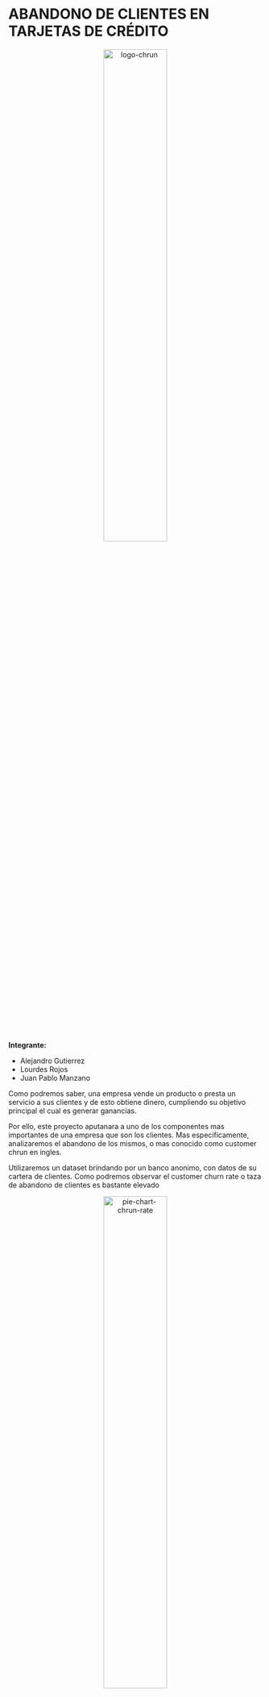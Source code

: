 # ABANDONO DE CLIENTES EN TARJETAS DE CRÉDITO

<div align="center">
 <img alt ="logo-chrun" src="/img/logo.png" width=50% height: auto//>
</div>

**Integrante:**
- Alejandro Gutierrez 
- Lourdes Rojos
- Juan Pablo Manzano

Como podremos saber, una empresa vende un producto o presta un servicio a sus clientes y de esto obtiene dinero, cumpliendo su objetivo principal el cual es generar ganancias.

Por ello, este proyecto aputanara a uno de los componentes mas importantes de una empresa que son los clientes. Mas especificamente, analizaremos el abandono de los mismos, o mas conocido como customer chrun en ingles. 

Utilizaremos un dataset brindando por un banco anonimo, con datos de su cartera de clientes. Como podremos observar el customer churn rate o taza de abandono de clientes es bastante elevado 

<div align="center">
 <img alt ="pie-chart-chrun-rate" src="/img/chrun_rate.png" width=50% height=auto//>
</div>
  
 Esto quiere decir que desde el año anterior a dia de hoy el banco perdio un 16,07% de sus clientes. 
  
 # 1- OBJETIVOS

**Objetivos principales**

- Descubrir la causa por la cual hay deserción de clientes en las tarjetas de crédito
-Pronosticar cuales son los posibles clientes que abandonaran las tarjetas de crédito

**Objetivos secuendarios**

- Determinar que Modelo se adapta de mejor manera a las necesidades del problema
- Utilizar modelo para predecir grupos de clientes que abandonarian el banco
- Testear modelos generados
  
# 2-Contexto comercial

El Gerente comercial de un banco se encuentra frente a un listado de clientes que utilizan el servicio de tarjetas de crédito y detecta una alta taza de abandono de los mismos. Quieren analizar los datos para descubrir la razón detrás de esto y aprovechar lo mismo para predecir los clientes que probablemente abandonarán para poder tomar medidas sobre esto.
  
# 3-Problema comercial

El banco buscara reducir este abandono de clientes, pero para ello debera actuar sobre el grupo correcto de personas, ya sea a travez de campañas pubilicitarias o ofreciendo algun tipo de beneficio. Por ello es importante determinar de manera efectiva que clientes podrian llegar a dejar de usar los servicios. 

Tomar estas medidas con clientes que no tengan una predisposicion a abandonar el servicio podria incurrir en una reduccion de beneficios o en "molestar" mediante campañas publicitarias a clientes fidelizados. 

# 4-Glosario 

Para entender correctamente que quieren decirnos los datos es necesario saber que quieren decirnos las variables a analizar. Para ello, podemos ingresar al siguiente glosario haciendo click [`AQUI`](glosario.md)

# 5-Análisis Exploratorio de Datos (EDA)

Para comenzar se parte de un analisis exploratorio de los datos, el cual puede encontrarse en este [`notebook`](EDA.ipynb). En el mismo damos un primer vistazo a nuestros datos para intentar detectar patrones o estructuras en la informacion de manera visual. 

De ello podemos plantear diferentes Hipótesis o preguntas que se generen al hacer esta primera observacion.

## Hipótesis y preguntas

### Hipótesis 1

H1 = La media del monto total de transacciones (Total_Trans_Amt) es igual para clientes activos y retirados

H0 = La media del monto total de transacciones (Total_Trans_Amt) es diferente para clientes activos y retirados

<div align="center">
 <img alt ="h1-image" src="/img/h1.png"//>
</div>

*Nota: Como la variable presenta una gran cantidad de Outliers, el valor mas representativo pasa a ser la mediana*

<div align="center">
 Mediana de monto total de transacciones

 |Attrition_Flag    | Mediana    |
 |------------------|------------|
 |Attrited Customer | 2329     |
 |Existing Customer | 4100    |
</div>

> **Insight:** Podemos validar la hipotesis H0 diciendo que *"La mediana del monto total de transacciones es diferente según el target"*. Esto quiere decir que un cliente que abandonara el servicio realiza transacciones por montos menores que un cliente que seguira utilizandolo. 

### Hipótesis 2

H2 = La media de la cantidad total de transacciones (Total_Trans_Ct) es **igual** para clientes activos y retirados

H0 = La media de la cantidad total de transacciones (Total_Trans_Ct) es **diferente** para clientes activos y retirados

> **Insight:** Podemos validar la hipotesis H0 diciendo que *"La mediana de la cantidad total de transacciones es diferente según el target"*. Este analisis demostraria que el cliente que abandona el servicio hará una menor cantidad de transacciones que las que hace un cliente que seguira utilizandolo. 

[Respuesta Detallada](./hip_preg.md#Hipotesis-2)

### Hipótesis 3

H3 = La media de la variacion en cantidad de transacciones Q4 -Q1 (1) es **igual** para clientes activos y retirados 

H0 = La media de la variacion en cantidad de transacciones Q4 -Q1 (Total_Ct_Chng_Q4_Q1) es **diferente** para clientes activos y retirados

> **Insight:** Podemos validar la hipotesis H0 diciendo que *"La mediana de variacion en cantidad de transacciones es diferente según el target"*. Esto quiere decir que un cliente que abandona el servicio reduce casi en un 50% las transacciones que hace a final del periodo comparado con las que hace al inicio del periodo. El cliente que sigue utilizando el servicio tambien reduce esta cantida con respecto al inicio el perioo pero solo en un 25%

[Respuesta Detallada](./hip_preg.md#Hipotesis-3)

### Pregunta 1
 ¿Cúal es el género que más abandona la tarjeta de crédito?
 
<div align="center">
 <img alt ="p1-image" src="/img/p1.png"//>
</div>

<div align="center">
 Abandono del servicio segun genero 

 |Genero  |Attrited Customer|	Existing Customer	|% Abandono|
 |--------|------------|--------|--------|
 |F	|   930	|  4428	 |  17.35%  |
 |M	|   697	|  4072 	|  14.61%  |
</div>

> **Insight:** Podemos decir que las cantidades que abandonan segun genero no son tan diferentes. Pero hay un 3% mas de mujeres que abanbdonan el servicio.

### Pregunta 2
 Los que abandonan la tarjeta de crédito, ¿Cúal es su estado civil?
 
> **Insight:** No se puede detectar ningun patrón de abandono en cuanto al estado civil de los clientes. Las variaciones son menores al 1%. El estado civil NO influye en la deserción. 

 [Respuesta Detallada](./hip_preg.md#Pregunta-2)

### Pregunta 3
 ¿Que edades promedio tienen las personas que abandonan las tarjetas de crédito?
 
> **Insight:** Podemos decir que las edad de los clientes que abandonan el servicio no varia con la de los clientes que siguen utilizandolo. 

 [Respuesta Detallada](./hip_preg.md#Pregunta-3)

### Pregunta 4
¿Cuanto tiempo en promedio llevan las tarjetas sin utilizar de las personas que abandonan la tarjeta de crédito?

> **Insight:** Podemos decir que los clientes que abandonan el servicio tienden a estar mas inactivos en la utilizacion del mismo. Si bien la diferencia no es significativa a simple vista podria ser un factor a tener en cuenta que se analizara mas adelante.  

[Respuesta Detallada](./hip_preg.md#Pregunta-4)

### Pregunta 5 
¿Que tipo de tarjeta usan los clientes que abandonan los servicios??

 > **Insight:** Podemos señalar que los clientes con categoria *Platinum* son los que mas abandonan el servicio con un 25%. Esto debera ser analizado mas adelante, pero podria indicar que los clientes con tarjetas de mayor categoria no estan contentos por los beneficios brindados por las mismas. 

[Respuesta Detallada](./hip_preg.md#Pregunta-5)

### Pregunta 6 
¿Que nivel de educacion tienen los clientes que abanonan los servicios?

 > **Insight:** Dentro de los diferentes niveles, podemos detectar que los clientes que poseen un nivel *Doctorate* tienen la mayor deserción, con un 21,06%. 

[Respuesta Detallada](./hip_preg.md#Pregunta-6)

### Pregunta 7
¿Que nivel de ingresos tienen los clientes que abandonan los servicios?

 > **Insight:** Dentro de las diferentes categorias de ingreso, la que mayor deserción la posee el mayor nivel de ingresos *$120K+*. Esto debera analizarse para ver si los beneficios que brinda el servicio para este tipo de clientes no es suficiente.  

[Respuesta Detallada](./hip_preg.md#Pregunta-7)

## Análisis Multivariado

Con los gráficos anterior pudimos obtener algunos Insights que surgieron de hacer un análisis univariado y bivariado. A continuación profundizaremos en esto haciendo observaciones mas complejas de manera multivariada. Para acceder al notebook completo del análisis podemos hacer click [`AQUI`](multi.ipynb)

### Matríz de correlación
Indica la correlación que hay entre todas las variables numericas de los datos que estamos trabajando 


<div align="center">
 <b>Matriz de correlación segun coeficiente de Pearson</b>
 <img alt ="matriz_cor_pearson-image" src="/img/mat_corr_pearson.png" // title="Matriz de correlación segun coeficiente de Pearson">
</div>

<div align="center">

**TOP 5 VARIABLES CON MAYOR CORRELACIÓN**
 
 |Variable 1 | Variable 2 | Coef.Pearson | 
 |------------------|-----------------------|-----------|
 |Credit_Limit         |Avg_Open_To_Buy         | 0.995981
 |Total_Trans_Amt      |Total_Trans_Ct          | 0.807192
 |Customer_Age         |Months_on_book          | 0.788912
 |Total_Revolving_Bal  |Avg_Utilization_Ratio   | 0.624022
 |Avg_Open_To_Buy      |Avg_Utilization_Ratio   | 0.538808
</div>


>Nota: En ella podemos observar las variables de mayor correlacion en colores azul mas oscuro. Podemos detectar muy pocas variables que poseen una correlación. Tambien se hizo el análisis con correlaciones de kendall y spearman para ver si se observaba alguna diferencia. Pero las variables con mayor correlación son las mismas. Para ver las matrices de corrleación con otros coeficientes podemos verlas desde aquí [`Kendall`](img/mat_corr_kendall.png) Y [`Spearman`](img/mat_corr_spearman.png)

Se procede a realizar graficos detallados entre las variables que poseen un mayor coeficiente de correlación para ver si es posible obtener Insight visualmente.

Credit limit VS avg open to buy
-
<div align="center">
 <img alt ="Credit Limit VS Avg Open To Buy" src="/img/CL_vs_AOTB.png" // title="Credit Limit VS Avg Open To Buy">
</div>

Podemos observar que existe una correlacion casi perfecta entre estas dos variables. Y esto es de esperarse debido a la naturaleza de las mismas. 

El AVG Open tu Buy representa cuanto puede comprar una persona sin tener problemas crediticios, por lo que mientras mayor sea el limite de credito que posea, mayor sera el AVG open to buy. 

>Nota: Se considerara la posibildiad de quitar una de estas columnas para no tener dos tipos de datos que indiquen lo mismo. 

total trans amt VS total trans ct
-
<div align="center">
 <img alt ="Total Trans Amt VS Total Trans Ct" src="/img/TTA_vs_TTC.png"// title="Total Trans Amt VS Total Trans Ct">
</div>

Customer age VS months on book
-
<div align="center">
 <img alt ="Customer Age VS Months on Book" src="/img/CA_vs_MOB.png" // title="Customer Age VS Months on Book">
</div>

Total revolving bal VS avg utilization ratio
-
<div align="center">
 <img alt ="Total Revolving Bal VS Avg Utilization Ratio" src="/img/TRB_vs_AUR.png" // title="Total Revolving Bal VS Avg Utilization Ratio">
</div>

Avg open to buy VS avg utilization ratio
-
<div align="center">
 <img alt ="Avg Open To Buy VS Avg Utilization Ratio" src="/img/AOTB_vs_AUR.png" // title="Avg Open To Buy VS Avg Utilization Ratio">
</div>
